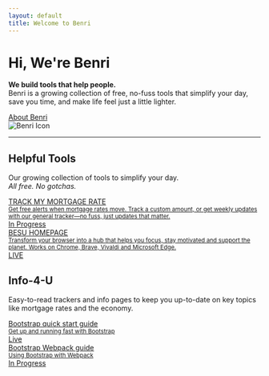 ```yaml
---
layout: default
title: Welcome to Benri
---
```


<main>
  <div class="container py-5">
    <!-- Intro Row with Icon -->
    <div class="row align-items-center mb-4">
      <div class="col-md-8">
        <h1>Hi, We're Benri</h1>
        <p class="fs-5">
          <b>We build tools that help people.</b><br>
          Benri is a growing collection of free, no-fuss tools that simplify your day, save you time, and make life feel just a little lighter.
        </p>
        <div class="mb-4">
          <a href="/aboutbenri" class="btn btn-primary btn-sm px-4">About Benri</a>
        </div>
      </div>
      <div class="col-md-4 text-center">
        <!-- Large Bootstrap Icon -->
       <img src="/benri/benri_icon.png" alt="Benri Icon" class="img-fluid" style="max-width: 150px; height: auto;">
      </div>
    </div>
    <hr class="col-3 col-md-2 mb-5">
    <!-- Tool Sections -->
    <div class="row g-5">
      <div class="col-md-6">
        <h2>Helpful Tools</h2>
        <p>Our growing collection of tools to simplify your day.<br>
        <i>All free. No gotchas.</i></p>
        <div class="list-group">
          <a href="" class="list-group-item list-group-item-action d-flex justify-content-between align-items-start">
            <div>
              <div class="fw-bold">TRACK MY MORTGAGE RATE</div>
              <small class="d-block text-muted">Get free alerts when mortgage rates move. Track a custom amount, or get weekly updates with our general tracker—no fuss, just updates that matter.</small>
            </div>
            <span class="badge bg-warning text-dark rounded-pill">In Progress</span>
          </a>
          <a href="https://chromewebstore.google.com/detail/besu-homepage/npfcobepdfphgajogfeejbjpbghdhbnn?utm_source=item-share-cb" target="_blank" class="list-group-item list-group-item-action d-flex justify-content-between align-items-start">
            <div>
              <div class="fw-bold">BESU HOMEPAGE  <i class="bi bi-box-arrow-up-right" style="color: #0d6efd;"></i></div>
              <small class="d-block text-muted">Transform your browser into a hub that helps you focus, stay motivated and support the planet. Works on Chrome, Brave, Vivaldi and Microsoft Edge.</small>
            </div>
            <span class="badge bg-primary rounded-pill">LIVE</span>
          </a>
        </div>
      </div>
      <div class="col-md-6">
        <h2>Info-4-U</h2>
        <p>Easy-to-read trackers and info pages to keep you up-to-date on key topics like mortgage rates and the economy.</p>
        <div class="list-group">
          <a href="/docs/5.0/getting-started/introduction/" class="list-group-item list-group-item-action d-flex justify-content-between align-items-start">
            <div>
              <div class="fw-bold">Bootstrap quick start guide</div>
              <small class="d-block text-muted">Get up and running fast with Bootstrap</small>
            </div>
            <span class="badge bg-primary rounded-pill">Live</span>
          </a>
          <a href="/docs/5.0/getting-started/webpack/" class="list-group-item list-group-item-action d-flex justify-content-between align-items-start">
            <div>
              <div class="fw-bold">Bootstrap Webpack guide</div>
              <small class="d-block text-muted">Using Bootstrap with Webpack</small>
            </div>
            <span class="badge bg-warning text-dark rounded-pill">In Progress</span>
          </a>
        </div>
      </div>
    </div>
  </div>
</main>
